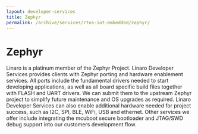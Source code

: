 ```yaml
---
layout: developer-services
title: Zephyr
permalink: /archive/services/rtos-iot-embedded/zephyr/
---
```

# Zephyr

Linaro is a platinum member of the Zephyr Project. Linaro Developer Services provides clients with Zephyr porting and hardware enablement services. All ports include the fundamental drivers needed to start developing applications, as well as  all board specific build files together with FLASH and UART drivers. We can submit them to the upstream Zephyr project to simplify future maintenance and OS upgrades as required. Linaro Developer Services can also enable additional hardware needed for project success, such as I2C, SPI, BLE, WiFi, USB and ethernet. Other services we offer include integrating the mcuboot secure bootloader and JTAG/SWD debug support into our customers development flow.
